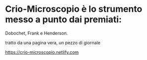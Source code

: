 #  Crio-Microscopio è lo strumento messo a punto dai premiati: 
Dobochet, Frank e Henderson.

tratto da una pagina vera, un pezzo di giornale

https://crio-microscopio.netlify.com
